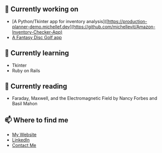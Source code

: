 ## 🔭 Currently working on
- [A Python/Tkinter app for inventory analysis]([https://production-planner-demo.michellef.dev](https://github.com/michellevit/Amazon-Inventory-Checker-App)
- [A Fantasy Disc Golf app](https://github.com/michellevit/DG-Draft)
 
## 🌱 Currently learning
- Tkinter
- Ruby on Rails

## 📖 Currently reading
- Faraday, Maxwell, and the Electromagnetic Field by Nancy Forbes and Basil Mahon
 
## 📫 Where to find me
- [My Website](https://michellef.dev)
- [LinkedIn](https://www.linkedin.com/in/michelle-flandin/)
- [Contact Me](https://michellef.dev/contact)

<!--
**michellevit/michellevit** is a ✨ _special_ ✨ repository because its `README.md` (this file) appears on your GitHub profile.

Here are some ideas to get you started:

- 🔭 I’m currently working on ...
- 🌱 I’m currently learning ...
- 👯 I’m looking to collaborate on ...
- 🤔 I’m looking for help with ...
- 💬 Ask me about ...
- 📫 How to reach me: ...
- 😄 Pronouns: ...
- ⚡ Fun fact: ...
-->
